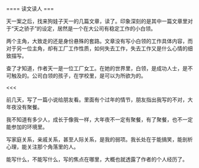 ==== 读文读人 ===

天一案之后，找来狗娃子天一的几篇文章，读了。印象深刻的是其中一篇文章里对于“天之骄子”的设定，居然是一个在大公司有稳定工作的小白领。

两个主角，大致走的还是身份悬殊的套路。文章没有写小白领的工作具体内容，而对于另一位主角，却有工厂工作性质，如何失去工作，失去工作又是什么心情的细致描写。

查了才知道，作者天一是一位工厂女工。在她的世界里，白领，是成功人士，是不可触及的。公司白领的孩子，在学校里，是可以为所欲为的。

<<<

前几天，写了一篇小说给朋友看。里面有个过年的情节，朋友指出我写的不对，大年夜没有聚餐。

我不知道有多少人，成长于像我一样，大年夜不一定有聚餐，有了聚餐，也不一定能参加的环境里。

写家庭关系，亲戚关系，甚至人际关系，是我的弱项。我长处在于能搞笑，能剖析心理，能关注那个角落里的人。

能写什么，不能写什么，写的焦点在哪里，大概也就透露了作者的个人经历了。